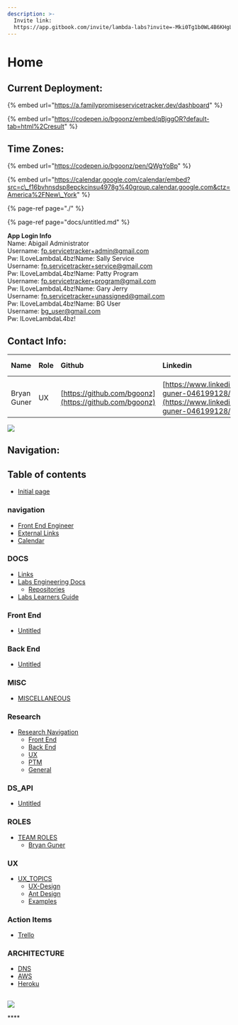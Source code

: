 ```yaml
---
description: >-
  Invite link:
  https://app.gitbook.com/invite/lambda-labs?invite=-Mki0Tg1b0WL4B6KHgL5
---
```


# Home

## Current Deployment:

{% embed url="https://a.familypromiseservicetracker.dev/dashboard" %}

{% embed url="https://codepen.io/bgoonz/embed/qBjggOR?default-tab=html%2Cresult" %}

## Time Zones:

{% embed url="https://codepen.io/bgoonz/pen/QWgYoBp" %}

{% embed url="https://calendar.google.com/calendar/embed?src=c\_f16bvhnsdsp8epckcinsu4978g%40group.calendar.google.com&ctz=America%2FNew\_York" %}



{% page-ref page="./" %}





{% page-ref page="docs/untitled.md" %}

 **App Login Info**  
Name: Abigail Administrator  
Username: [fp.servicetracker+admin@gmail.com](mailto:fp.servicetracker+admin@gmail.com)  
Pw: ILoveLambdaL4bz!Name: Sally Service  
Username: [fp.servicetracker+service@gmail.com](mailto:fp.servicetracker+service@gmail.com)  
Pw: ILoveLambdaL4bz!Name: Patty Program  
Username: [fp.servicetracker+program@gmail.com](mailto:fp.servicetracker+program@gmail.com)  
Pw: ILoveLambdaL4bz!Name: Gary Jerry  
Username: [fp.servicetracker+unassigned@gmail.com](mailto:fp.servicetracker+unassigned@gmail.com)  
Pw: ILoveLambdaL4bz!Name: BG User  
Username: [bg\_user@gmail.com](mailto:bg_user@gmail.com)  
Pw: ILoveLambdaL4bz!





## 

## Contact Info:

| Name | Role | Github | Linkedin | Number | Time Zone |
| :--- | :--- | :--- | :--- | :--- | :--- |
|  |  |  |  |  |  |
| Bryan Guner | UX | [https://github.com/bgoonz](https://github.com/bgoonz) | [https://www.linkedin.com/in/bryan-guner-046199128/](https://www.linkedin.com/in/bryan-guner-046199128/) | 551-254-5505 | EST |





![](https://i.imgur.com/sQMgAxv.png)

## Navigation:

## Table of contents

* [Initial page](https://lambda-labs.gitbook.io/lambda-labs/README)

### navigation

* [Front End Engineer](https://lambda-labs.gitbook.io/lambda-labs/navigation/front-end-engineer)
* [External Links](https://lambda-labs.gitbook.io/lambda-labs/navigation/untitled-1)
* [Calendar](https://lambda-labs.gitbook.io/lambda-labs/navigation/calendar)

### DOCS

* [Links](https://lambda-labs.gitbook.io/lambda-labs/docs/untitled)
* [Labs Engineering Docs](https://lambda-labs.gitbook.io/lambda-labs/docs/labs-engineering-docs/README)
  * [Repositories](https://lambda-labs.gitbook.io/lambda-labs/docs/labs-engineering-docs/repositories)
* [Labs Learners Guide](https://lambda-labs.gitbook.io/lambda-labs/labs-learners-guide)

### Front End

* [Untitled](https://lambda-labs.gitbook.io/lambda-labs/front-end/untitled)

### Back End

* [Untitled](https://lambda-labs.gitbook.io/lambda-labs/back-end/untitled)

### MISC

* [MISCELLANEOUS](https://lambda-labs.gitbook.io/lambda-labs/misc/untitled)

### Research

* [Research Navigation](https://lambda-labs.gitbook.io/lambda-labs/research/untitled/README)
  * [Front End](https://lambda-labs.gitbook.io/lambda-labs/research/untitled/front-end)
  * [Back End](https://lambda-labs.gitbook.io/lambda-labs/research/untitled/back-end)
  * [UX](https://lambda-labs.gitbook.io/lambda-labs/research/untitled/ux)
  * [PTM](https://lambda-labs.gitbook.io/lambda-labs/research/untitled/ptm)
  * [General](https://lambda-labs.gitbook.io/lambda-labs/research/untitled/general)

### DS\_API

* [Untitled](https://lambda-labs.gitbook.io/lambda-labs/ds_api/untitled)

### ROLES

* [TEAM ROLES](https://lambda-labs.gitbook.io/lambda-labs/roles/untitled/README)
  * [Bryan Guner](https://lambda-labs.gitbook.io/lambda-labs/roles/untitled/bryan-guner)

### UX

* [UX\_TOPICS](https://lambda-labs.gitbook.io/lambda-labs/ux/untitled/README)
  * [UX-Design](https://lambda-labs.gitbook.io/lambda-labs/ux/untitled/ux-design)
  * [Ant Design](https://lambda-labs.gitbook.io/lambda-labs/ux/untitled/ant-design)
  * [Examples](https://lambda-labs.gitbook.io/lambda-labs/ux/untitled/examples)

### Action Items

* [Trello](https://lambda-labs.gitbook.io/lambda-labs/action-items/untitled)

### ARCHITECTURE

* [DNS](https://lambda-labs.gitbook.io/lambda-labs/architecture/dns)
* [AWS](https://lambda-labs.gitbook.io/lambda-labs/architecture/aws)
* [Heroku](https://lambda-labs.gitbook.io/lambda-labs/architecture/heroku)

## 

![](https://i.imgur.com/sQMgAxv.png)

\*\*\*\*

## 

